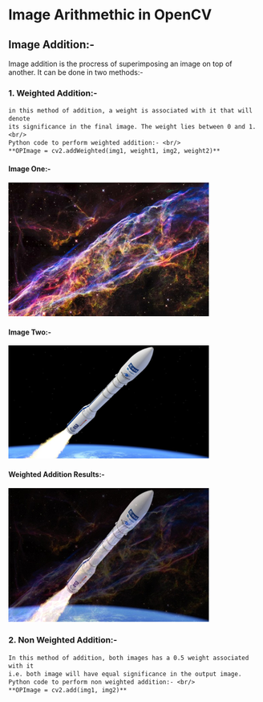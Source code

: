 # Image Arithmethic in OpenCV

## Image Addition:-
Image addition is the procress of superimposing an image on top of another.
It can be done in two methods:-<br/>
### 1. Weighted Addition:- <br/>
	in this method of addition, a weight is associated with it that will denote
	its significance in the final image. The weight lies between 0 and 1. <br/>
	Python code to perform weighted addition:- <br/>
	**OPImage = cv2.addWeighted(img1, weight1, img2, weight2)**
	
#### Image One:-
<img src="nebula.jpg" width=400>

#### Image Two:-
<img src="rocket.jpg" width=400>

#### Weighted Addition Results:-
<img src="weightedSum.jpg" width=400>

### 2. Non Weighted Addition:- <br/>
	In this method of addition, both images has a 0.5 weight associated with it
	i.e. both image will have equal significance in the output image.
	Python code to perform non weighted addition:- <br/>
	**OPImage = cv2.add(img1, img2)**			
			
